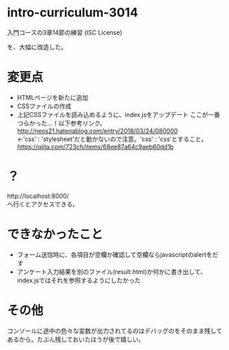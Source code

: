 # intro-curriculum-3014
入門コースの3章14節の練習 (ISC License)

を、大幅に改造した。

# 変更点
- HTMLページを新たに追加
- CSSファイルの作成
- 上記CSSファイルを読み込めるように、index.jsをアップデート
ここが一番つらかった…！以下参考リンク。
http://neos21.hatenablog.com/entry/2018/03/24/080000  
←'css' : 'stylesheet'だと動かないので注意。'css' : 'css'とすること。  
https://qiita.com/723ch/items/68ee87a64c9aeb60dd1b  

# ？
http://localhost:8000/  
へ行くとアクセスできる。

# できなかったこと
- フォーム送信時に、各項目が空欄か確認して空欄ならjavascriptのalertをだす
- アンケート入力結果を別のファイル(result.html)か何かに書き出して、index.jsではそれを参照するようにしたかった

# その他
コンソールに途中の色々な変数が出力されてるのはデバッグのをそのまま残してあるから。たぶん残しておいたほうが後で嬉しい。
